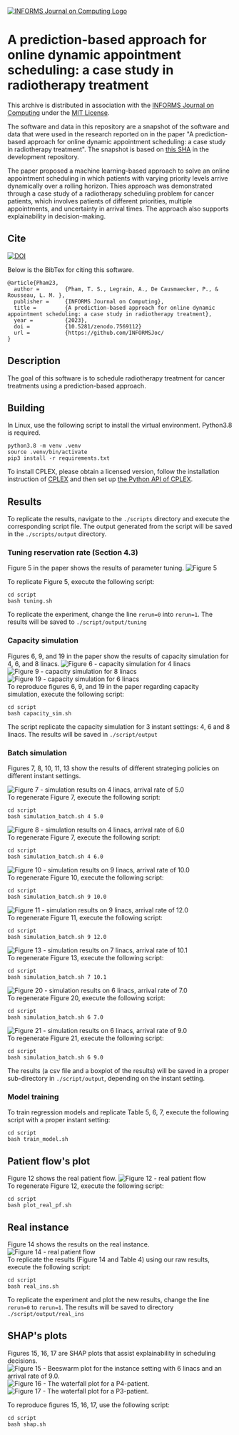 [![INFORMS Journal on Computing Logo](https://INFORMSJoC.github.io/logos/INFORMS_Journal_on_Computing_Header.jpg)](https://pubsonline.informs.org/journal/ijoc)

# A prediction-based approach for online dynamic appointment scheduling: a case study in radiotherapy treatment

This archive is distributed in association with the [INFORMS Journal on Computing](https://pubsonline.informs.org/journal/ijoc) under the [MIT License](LICENSE).

The software and data in this repository are a snapshot of the software and data that were used in the research reported on in the paper 
"A prediction-based approach for online dynamic appointment scheduling: a case study in radiotherapy treatment". 
The snapshot is based on 
[this SHA](https://github.com/ge660/2021.0342/commit/4a3c4dd0250a9d85357be851560a776e5b3aad76)
in the development repository.


The paper proposed a machine learning-based approach to solve an online appointment scheduling in which patients with varying priority levels arrive dynamically over a rolling horizon. Thies approach was demonstrated through a case study of a radiotherapy scheduling problem for cancer patients, which involves patients of different priorities, multiple appointments, and uncertainty in arrival times. 
The approach also supports explainability in decision-making. 

## Cite

[![DOI](https://zenodo.org/badge/588879725.svg)](https://zenodo.org/badge/latestdoi/588879725)

Below is the BibTex for citing this software.

```
@article{Pham23,
  author =        {Pham, T. S., Legrain, A., De Causmaecker, P., & Rousseau, L. M. },
  publisher =     {INFORMS Journal on Computing},
  title =         {A prediction-based approach for online dynamic appointment scheduling: a case study in radiotherapy treatment},
  year =          {2023},
  doi =           {10.5281/zenodo.7569112}
  url =           {https://github.com/INFORMSJoc/
}  
```
## Description

The goal of this software is to schedule radiotherapy treatment for cancer treatments using a prediction-based approach. 
<!-- The repository is organized following the tree structure below: 

```bash
.
├── data
│   ├── lambda5.0
│   │  ├── data (data instances)
│   │  └── output
│   │      ├── prediction   (raw testing/training csv files and the trained regression model)
│   │      └── results      (detailed results of all data instances)
│   └── lambda6.0
│      ├── ...
├── results				(raw results and figures)
├── script				(scripts) 
└── src					(source code)
```

- Directory `./data` consists of all data instances and raw results, organized by instance settings. Consult the README file inside the `./data` directory for more details.
- Directory `./results` consists of all figures and raw results (csv files) from the paper. Raw results of each instance setting can also be found in `./data` directory. 
- Directory `./script` consists of all necessary bash script files to replicate the results.
- Directory `./src` consists of the implementation of the algorithms. -->

## Building

In Linux, use the following script to install the virtual environment. Python3.8 is required. 
```shell
python3.8 -m venv .venv
source .venv/bin/activate
pip3 install -r requirements.txt
```

To install CPLEX, please obtain a licensed version, follow the installation instruction of [CPLEX](https://www.ibm.com/support/pages/installation-ibm-ilog-cplex-optimization-studio-linux-platforms) and then set up [the Python API of CPLEX](https://www.ibm.com/docs/en/icos/20.1.0?topic=cplex-setting-up-python-api).

## Results

To replicate the results, navigate to the `./scripts` directory and execute the corresponding script file. 
The output generated from the script will be saved in the `./scripts/output` directory. 

### Tuning reservation rate (Section 4.3)
Figure 5  in the paper shows the results of parameter tuning. 
![Figure 5](results/figures/Fig5_tuning.png)  

To replicate Figure 5, execute the following script: 

```shell
cd script
bash tuning.sh
```
To replicate the experiment, change the line `rerun=0` into `rerun=1`.
The results will be saved to `./script/output/tuning`

### Capacity simulation 
Figures 6, 9, and 19 in the paper show the results of capacity simulation for 4, 6, and 8 linacs. 
![Figure 6 - capacity simulation for 4 linacs](results/figures/Fig6_capacity_simulation_4.jpg)  
![Figure 9 -  capacity simulation for 8 linacs](results/figures/Fig9_capacity_simulation_8.jpg)  
![Figure 19 - capacity simulation for 6 linacs](results/figures/Fig19_capacity_simulation_6.jpg)  
To reproduce figures 6, 9, and 19 in the paper regarding capacity simulation, execute the following script:

```shell
cd script
bash capacity_sim.sh
```

The script replicate the capacity simulation for 3 instant settings: 4, 6 and 8 linacs. 
The results will be saved in `./script/output`

### Batch simulation
Figures 7, 8, 10, 11, 13 show the results of different strateging policies on different instant settings. 

![Figure 7 - simulation results on 4 linacs, arrival rate of 5.0](results/figures/Fig7_4linacs_lambda5.png)  
To regenerate Figure 7, execute the following script:
```shell
cd script
bash simulation_batch.sh 4 5.0
```

![Figure 8 - simulation results on 4 linacs, arrival rate of 6.0](results/figures/Fig8_4linacs_lambda6.png)  
To regenerate Figure 7, execute the following script:
```shell
cd script
bash simulation_batch.sh 4 6.0
```

![Figure 10 - simulation results on 9 linacs, arrival rate of 10.0](results/figures/Fig10_9linacs_lambda10.png)  
To regenerate Figure 10, execute the following script:
```shell
cd script
bash simulation_batch.sh 9 10.0
```

![Figure 11 - simulation results on 9 linacs, arrival rate of 12.0](results/figures/Fig11_8linacs_lambda12.png)  
To regenerate Figure 11, execute the following script:
```shell
cd script
bash simulation_batch.sh 9 12.0
```

![Figure 13 - simulation results on 7 linacs, arrival rate of 10.1](results/figures/Fig13_7linacs_lambda10.1.png)  
To regenerate Figure 13, execute the following script:
```shell
cd script
bash simulation_batch.sh 7 10.1
```


![Figure 20 - simulation results on 6 linacs, arrival rate of 7.0](results/figures/Fig20_6linacs_7.0.png)  
To regenerate Figure 20, execute the following script:
```shell
cd script
bash simulation_batch.sh 6 7.0
```

![Figure 21 - simulation results on 6 linacs, arrival rate of 9.0](results/figures/Fig21_6linacs_9.0.png)  
To regenerate Figure 21, execute the following script:
```shell
cd script
bash simulation_batch.sh 6 9.0
```

The results (a csv file and a boxplot of the results) will be saved in a proper sub-directory in `./script/output`, depending on the instant setting.

### Model training

To train regression models and replicate Table 5, 6, 7, execute the following script with a proper instant setting:

```shell
cd script
bash train_model.sh
```

## Patient flow's plot
Figure 12 shows the real patient flow. 
![Figure 12 - real patient flow](results/figures/Fig12_real_patient_flow.png)  
To regenerate Figure 12, execute the following script:

```shell
cd script
bash plot_real_pf.sh
```

## Real instance
Figure 14 shows the results on the real instance.
![Figure 14 - real patient flow](results/figures/Fig14_real_ins.png)   
To replicate the results (Figure 14 and Table 4) using our raw results, execute the following script:

```shell
cd script
bash real_ins.sh
```

To replicate the experiment and plot the new results, change the line `rerun=0` to `rerun=1`.
The results will be saved to directory `./script/output/real_ins`


## SHAP's plots
Figures 15, 16, 17 are SHAP plots that assist explainability in scheduling decisions. 
![Figure 15 - Beeswarm plot for the instance setting with 6 linacs and an arrival rate of 9.0.](results/figures/Fig15_global_shap.png)
![Figure 16 - The waterfall plot for a P4-patient.](results/figures/Fig16_waterfall_100.png)  
![Figure 17 - The waterfall plot for a P3-patient.](results/figures/fig17_waterfall_5000.png)  


To reproduce figures 15, 16, 17, use the following script:

```shell
cd script
bash shap.sh
```
